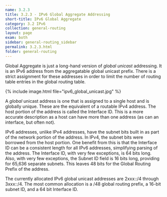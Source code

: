 ```yaml
---
name: 3.2.3
title: 3.2.3 - IPv6 Global Aggregate Addressing
short-title: IPv6 Global Aggregate
category: 3.2 IPv6
collection: general-routing
layout: page
exam: both
sidebar: general-routing_sidebar
permalink: 3.2.3.html
folder: general-routing
---
```

Global Aggregate is just a long-hand version of *global unicast* addressing. It is an IPv6 address from the aggregatable global unicast prefix. There is a strict assignment for these addresses in order to limit the number of routing table entries in the global routing table.

{% include image.html file="ipv6_global_unicast.jpg" %}

A *global* unicast address is one that is assigned to a single host and is globally unique. These are the equivalent of a routable IPv4 address.
The host portion of the address is called the Interface ID. This is a more accurate description as a host can have more than one address (as can an interface, but often not).

IPv6 addresses, unlike IPv4 addresses, have the subnet bits built in as part of the network portion of the address. In IPv4, the subnet bits were borrowed from the host portion. One benefit from this is that the Interface ID can be a consistent length for all IPv6 addresses, simplifying parsing of the address. The Interface ID, with very few exceptions, is 64 bits long. Also, with very few exceptions, the Subnet ID field is 16 bits long, providing for 65,636 separate subnets. This leaves 48 bits for the Global Routing Prefix of the address.

The currently allocated IPv6 global unicast addresses are 2xxx::/4 through 3xxx::/4. The most common allocation is a /48 global routing prefix, a 16-bit subnet ID, and a 64 bit Interface ID.
